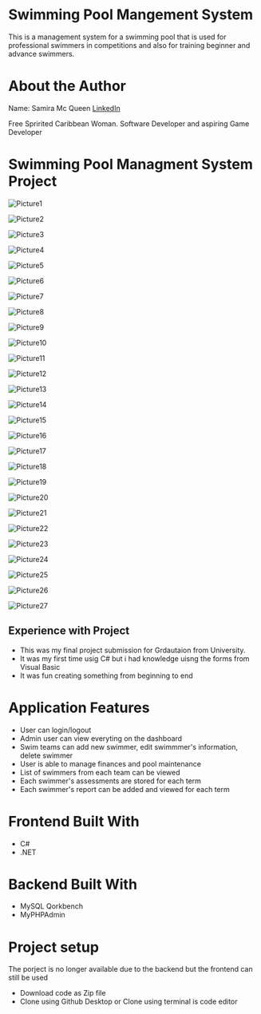 # Swimming Pool Mangement System

This is a management system for a swimming pool that is used for professional swimmers in competitions and also for training beginner and advance swimmers.

# About the Author

Name: Samira Mc Queen
[LinkedIn](https://www.linkedin.com/in/samira-mc-queen-1882431a7/)

Free Spririted Caribbean Woman.
Software Developer and aspiring Game Developer

# Swimming Pool Managment System Project

![Picture1](./assets/images/picture1.png)

![Picture2](./assets/images/picture2.png)

![Picture3](./assets/images/picture3.png)

![Picture4](./assets/images/picture4.png)

![Picture5](./assets/images/picture5.png)

![Picture6](./assets/images/picture6.png)

![Picture7](./assets/images/picture7.png)

![Picture8](./assets/images/picture8.png)

![Picture9](./assets/images/picture9.png)

![Picture10](./assets/images/picture10.png)

![Picture11](./assets/images/picture11.png)

![Picture12](./assets/images/picture12.png)

![Picture13](./assets/images/picture13.png)

![Picture14](./assets/images/picture14.png)

![Picture15](./assets/images/picture15.png)

![Picture16](./assets/images/picture16.png)

![Picture17](./assets/images/picture17.png)

![Picture18](./assets/images/picture18.png)

![Picture19](./assets/images/picture19.png)

![Picture20](./assets/images/picture20.png)

![Picture21](./assets/images/picture21.png)

![Picture22](./assets/images/picture22.png)

![Picture23](./assets/images/picture23.png)

![Picture24](./assets/images/picture24.png)

![Picture25](./assets/images/picture25.png)

![Picture26](./assets/images/picture26.png)

![Picture27](./assets/images/picture27.png)

## Experience with Project

- This was my final project submission for Grdautaion from University.
- It was my first time usig C# but i had knowledge uisng the forms from Visual Basic
- It was fun creating something from beginning to end

# Application Features

- User can login/logout
- Admin user can view everyting on the dashboard
- Swim teams can add new swimmer, edit swimmmer's information, delete swimmer
- User is able to manage finances and pool maintenance
- List of swimmers from each team can be viewed
- Each swimmer's assessments are stored for each term
- Each swimmer's report can be added and viewed for each term

# Frontend Built With

- C#
- .NET

# Backend Built With

- MySQL Qorkbench
- MyPHPAdmin

# Project setup

The porject is no longer available due to the backend but the frontend can still be used

- Download code as Zip file
- Clone using Github Desktop or Clone using terminal is code editor
